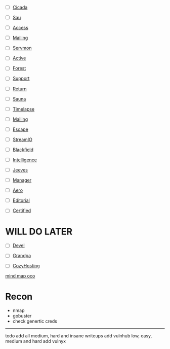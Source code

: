 - [ ] [Cicada](Cicada)  



































- [ ] [Sau](Sau)  
- [ ] [Access](Access)  
- [ ] [Mailing](Mailing.md)  
- [ ] [Servmon](Servmon)  
- [ ] [Active](Active)  
- [ ] [Forest](Forest)  
- [ ] [Support](Support)
- [ ] [Return](Return)  
- [ ] [Sauna](Sauna)  
- [ ] [Timelapse](Timelapse)  
- [ ] [Mailing](Mailing.md)
- [ ] [Escape](Escape)
- [ ] [StreamIO](StreamIO)
- [ ] [Blackfield](Blackfield)
- [ ] [Intelligence](Intelligence)
- [ ] [Jeeves](Jeeves)
- [ ] [Manager](Manager.md)
- [ ] [Aero](Aero.md)
- [ ] [Editorial](Editorial)  
- [ ] [Certified](Certified)

# WILL DO LATER
- [ ] [Devel](Devel)
- [ ] [Grandpa](Grandpa)
- [ ] [CozyHosting](CozyHosting) 


[mind map oco](https://orange-cyberdefense.github.io/ocd-mindmaps/img/mindmap_ad_dark_classic_2025.03.excalidraw.svg)

# Recon
- nmap
- gobuster
- check genertic creds
---

todo
add all medium, hard and insane writeups
add vulnhub low, easy, medium and hard
add vulnyx
